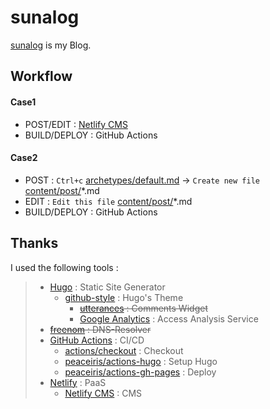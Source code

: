 # sunalog
[sunalog](https://ghsable.github.io/sunalog/) is my Blog.

## Workflow
#### Case1
* POST/EDIT : [Netlify CMS](https://sunalog.netlify.app/admin/)
* BUILD/DEPLOY : GitHub Actions

#### Case2
* POST : `Ctrl+c` [archetypes/default.md](https://github.com/ghsable/sunalog/blob/main/archetypes/default.md) -> `Create new file` [content/post/](https://github.com/ghsable/sunalog/blob/main/content/post/)\*.md
* EDIT : `Edit this file` [content/post/](https://github.com/ghsable/sunalog/blob/main/content/post/)\*.md
* BUILD/DEPLOY : GitHub Actions

## Thanks
I used the following tools :
> * [Hugo](https://gohugo.io/) : Static Site Generator
>   * [github-style](https://github.com/MeiK2333/github-style) : Hugo's Theme
>     * ~~[utterances](https://utteranc.es/) : Comments Widget~~
>     * [Google Analytics](https://analytics.google.com/analytics/web/) : Access Analysis Service
> * ~~[freenom](https://freenom.com) : DNS-Resolver~~
> * [GitHub Actions](https://github.co.jp/features/actions) : CI/CD
>   * [actions/checkout](https://github.com/actions/checkout) : Checkout
>   * [peaceiris/actions-hugo](https://github.com/peaceiris/actions-hugo) : Setup Hugo
>   * [peaceiris/actions-gh-pages](https://github.com/peaceiris/actions-gh-pages) : Deploy
> * [Netlify](https://www.netlify.com/) : PaaS
>   * [Netlify CMS](https://www.netlifycms.org/) : CMS
